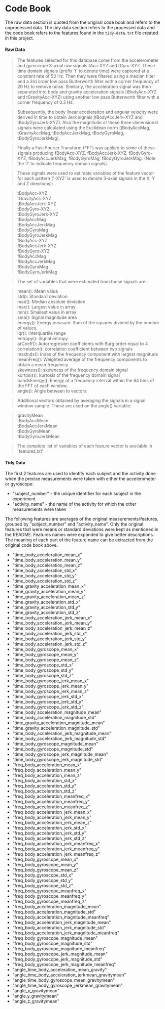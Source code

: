 # Code Book

The raw data section is quoted from the original code book and refers to the unprocessed data.  The tidy data section refers to the processed data and the code book refers to the features found in the `tidy-data.txt` file created in this project.

#### Raw Data

>The features selected for this database come from the accelerometer and gyroscope 3-axial raw signals tAcc-XYZ and tGyro-XYZ. These time domain signals (prefix 't' to denote time) were captured at a constant rate of 50 Hz. Then they were filtered using a median filter and a 3rd order low pass Butterworth filter with a corner frequency of 20 Hz to remove noise. Similarly, the acceleration signal was then separated into body and gravity acceleration signals (tBodyAcc-XYZ and tGravityAcc-XYZ) using another low pass Butterworth filter with a corner frequency of 0.3 Hz.

>Subsequently, the body linear acceleration and angular velocity were derived in time to obtain Jerk signals (tBodyAccJerk-XYZ and tBodyGyroJerk-XYZ). Also the magnitude of these three-dimensional signals were calculated using the Euclidean norm (tBodyAccMag, tGravityAccMag, tBodyAccJerkMag, tBodyGyroMag, tBodyGyroJerkMag).

>Finally a Fast Fourier Transform (FFT) was applied to some of these signals producing fBodyAcc-XYZ, fBodyAccJerk-XYZ, fBodyGyro-XYZ, fBodyAccJerkMag, fBodyGyroMag, fBodyGyroJerkMag. (Note the 'f' to indicate frequency domain signals).

>These signals were used to estimate variables of the feature vector for each pattern ('-XYZ' is used to denote 3-axial signals in the X, Y and Z directions):

>tBodyAcc-XYZ  
tGravityAcc-XYZ  
tBodyAccJerk-XYZ  
tBodyGyro-XYZ  
tBodyGyroJerk-XYZ  
tBodyAccMag  
tBodyAccJerkMag  
tBodyGyroMag  
tBodyGyroJerkMag  
fBodyAcc-XYZ  
fBodyAccJerk-XYZ  
fBodyGyro-XYZ  
fBodyAccMag  
fBodyAccJerkMag  
fBodyGyroMag  
fBodyGyroJerkMag  

>The set of variables that were estimated from these signals are:

>mean(): Mean value  
std(): Standard deviation  
mad(): Median absolute deviation  
max(): Largest value in array  
min(): Smallest value in array  
sma(): Signal magnitude area  
energy(): Energy measure. Sum of the squares divided by the number of values.  
iqr(): Interquartile range  
entropy(): Signal entropy  
arCoeff(): Autorregresion coefficients with Burg order equal to 4  
correlation(): correlation coefficient between two signals  
maxInds(): index of the frequency component with largest magnitude  
meanFreq(): Weighted average of the frequency components to obtain a mean frequency  
skewness(): skewness of the frequency domain signal  
kurtosis(): kurtosis of the frequency domain signal  
bandsEnergy(): Energy of a frequency interval within the 64 bins of the FFT of each window.  
angle(): Angle between to vectors.  

>Additional vectors obtained by averaging the signals in a signal window sample. These are used on the angle() variable:

>gravityMean  
tBodyAccMean  
tBodyAccJerkMean  
tBodyGyroMean  
tBodyGyroJerkMean

>The complete list of variables of each feature vector is available in 'features.txt'

#### Tidy Data

The first 2 features are used to identify each subject and the activity done when the precise measurements were taken with either the accelerometer or gyroscope:

- "subject_number" -  the unique identifier for each subject in the experiment
- "activity_name" - the name of the activity for which the other measurements were taken

The following features are averages of the original measurements/features, grouped by "subject_number" and "activity_name".  Only the original features that were means or standard deviations were kept as mentioned in the README.  Features names were expanded to give better descriptions.  The meaning of each part of the feature name can be extracted from the original code book above.

- "time_body_acceleration_mean_x"  
- "time_body_acceleration_mean_y"  
- "time_body_acceleration_mean_z"  
- "time_body_acceleration_std_x"  
- "time_body_acceleration_std_y"  
- "time_body_acceleration_std_z"  
- "time_gravity_acceleration_mean_x"  
- "time_gravity_acceleration_mean_y"  
- "time_gravity_acceleration_mean_z"  
- "time_gravity_acceleration_std_x"  
- "time_gravity_acceleration_std_y"  
- "time_gravity_acceleration_std_z"  
- "time_body_acceleration_jerk_mean_x"  
- "time_body_acceleration_jerk_mean_y"  
- "time_body_acceleration_jerk_mean_z"  
- "time_body_acceleration_jerk_std_x"  
- "time_body_acceleration_jerk_std_y"  
- "time_body_acceleration_jerk_std_z"  
- "time_body_gyroscope_mean_x"  
- "time_body_gyroscope_mean_y"  
- "time_body_gyroscope_mean_z"  
- "time_body_gyroscope_std_x"  
- "time_body_gyroscope_std_y"
- "time_body_gyroscope_std_z"
- "time_body_gyroscope_jerk_mean_x"
- "time_body_gyroscope_jerk_mean_y"
- "time_body_gyroscope_jerk_mean_z"
- "time_body_gyroscope_jerk_std_x"
- "time_body_gyroscope_jerk_std_y"
- "time_body_gyroscope_jerk_std_z"
- "time_body_acceleration_magnitude_mean"
- "time_body_acceleration_magnitude_std"
- "time_gravity_acceleration_magnitude_mean"
- "time_gravity_acceleration_magnitude_std"
- "time_body_acceleration_jerk_magnitude_mean"
- "time_body_acceleration_jerk_magnitude_std"
- "time_body_gyroscope_magnitude_mean"
- "time_body_gyroscope_magnitude_std"
- "time_body_gyroscope_jerk_magnitude_mean"
- "time_body_gyroscope_jerk_magnitude_std"
- "freq_body_acceleration_mean_x"
- "freq_body_acceleration_mean_y"
- "freq_body_acceleration_mean_z"
- "freq_body_acceleration_std_x"
- "freq_body_acceleration_std_y"
- "freq_body_acceleration_std_z"
- "freq_body_acceleration_meanfreq_x"
- "freq_body_acceleration_meanfreq_y"
- "freq_body_acceleration_meanfreq_z"
- "freq_body_acceleration_jerk_mean_x"
- "freq_body_acceleration_jerk_mean_y"
- "freq_body_acceleration_jerk_mean_z"
- "freq_body_acceleration_jerk_std_x"
- "freq_body_acceleration_jerk_std_y"
- "freq_body_acceleration_jerk_std_z"
- "freq_body_acceleration_jerk_meanfreq_x"
- "freq_body_acceleration_jerk_meanfreq_y"
- "freq_body_acceleration_jerk_meanfreq_z"
- "freq_body_gyroscope_mean_x"
- "freq_body_gyroscope_mean_y"
- "freq_body_gyroscope_mean_z"
- "freq_body_gyroscope_std_x"
- "freq_body_gyroscope_std_y"
- "freq_body_gyroscope_std_z"
- "freq_body_gyroscope_meanfreq_x"
- "freq_body_gyroscope_meanfreq_y"
- "freq_body_gyroscope_meanfreq_z"
- "freq_body_acceleration_magnitude_mean"
- "freq_body_acceleration_magnitude_std"
- "freq_body_acceleration_magnitude_meanfreq"
- "freq_body_acceleration_jerk_magnitude_mean"
- "freq_body_acceleration_jerk_magnitude_std"
- "freq_body_acceleration_jerk_magnitude_meanfreq"
- "freq_body_gyroscope_magnitude_mean"
- "freq_body_gyroscope_magnitude_std"
- "freq_body_gyroscope_magnitude_meanfreq"
- "freq_body_gyroscope_jerk_magnitude_mean"
- "freq_body_gyroscope_jerk_magnitude_std"
- "freq_body_gyroscope_jerk_magnitude_meanfreq"
- "angle_time_body_acceleration_mean_gravity"
- "angle_time_body_acceleration_jerkmean_gravitymean"
- "angle_time_body_gyroscope_mean_gravitymean"
- "angle_time_body_gyroscope_jerkmean_gravitymean"
- "angle_x_gravitymean"
- "angle_y_gravitymean"
- "angle_z_gravitymean"
